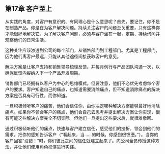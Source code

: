 ## 第17章 客户至上
  
从实践的角度，对客户有意识的、有同理心是什么意思呢？首先，要记住，你不是在制造产品，你是在为客户解决问题。持续关注客户的问题至关重要，只有这样你才能很好地解决它。为了解决客户问题，必须与客户坐在一起，定期、持续询问并观察他们的日常生活。 

这种关注应该渗透到公司的每个部门，从销售部门到工程部门。尤其是工程部门，因为他们离客户最远，只能从其他途径间接获取客户的意见。 

解决方案是让客户支持和销售领导梳理反馈，并每月例行与产品团队沟通一次，以确保反馈内容纳入下一个产品开发周期。 

销售部门已经拥有以客户为中心的思维模式，但要注意，他们不必优先考虑每个客户的要求。客户知道自己的痛点，也知道需要消除痛点，但不知道消除痛点的解决方案是否具有可行性，而你知道。 

一旦积极倾听客户的痛苦，他们会信任你，由你决定哪种解决方案能够最好地消除痛点。如果你不领会客户的痛点，他们会自己去思考并提出解决方案让你实现，很有可能这些解决方案完全不切实际。但他们一旦提出这些要求后，就很难撤回。 

通过积极倾听他们的痛点，快速与客户建立信任，感受他们的挫折，领会到他们的需求。把你的感知告诉客户（“看起来，当……的时候，你感到很愤懑。”）。当你的客户回答“没错！”时，你们彼此之间的信任就建立起来了。向公司全员传授这种方法，并让他们使用角色扮演进行实践。
